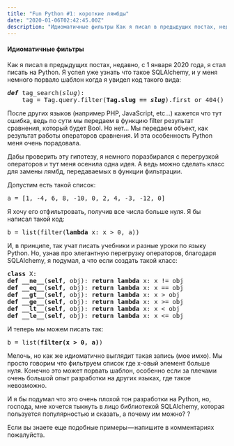 ```yaml
---
title: "Fun Python #1: короткие лямбды"
date: "2020-01-06T02:42:45.00Z"
description: "Идиоматичные фильтры Как я писал в предыдущих постах, недавно, с 1 января 2020 года, я стал писать на Python. Я успел уже узнать"
---
```


<h4>Идиоматичные фильтры</h4>
<p>Как я писал в предыдущих постах, недавно, с 1 января 2020 года, я стал писать на Python. Я успел уже узнать что такое SQLAlchemy, и у меня немного порвало шаблон когда я увидел код такого вида:</p>
<pre><strong><em>def</em></strong><em> </em>tag_search(<em>slug</em>):<br>    tag = Tag.query.filter(<strong>Tag.slug == <em>slug</em></strong>).first_or_404()</pre>
<p>После других языков (например PHP, JavaScript, etc…) кажется что тут ошибка, ведь по сути мы передаем в функцию filter результат сравнения, который будет Bool. Но нет… Мы передаем объект, как результат работы операторов сравнения. И эта особенность Python меня очень порадовала.</p>
<p>Дабы проверить эту гипотезу, я немного поразбирался с перегрузкой операторов и тут меня осенила одна идея. А ведь можно сделать класс для замены лямбд, передаваемых в функции фильтрации.</p>
<p>Допустим есть такой список:</p>
<pre>a = [1, -4, 6, 8, -10, 0, 2, 4, -3, -12, 0]</pre>
<p>Я хочу его отфильтровать, получив все числа больше нуля. Я бы написал такой код:</p>
<pre>b = list(filter(<strong>lambda</strong> x: x &gt; 0, a))</pre>
<p>И, в принципе, так учат писать учебники и разные уроки по языку Python. Но, узнав про элегантную перегрузку операторов, благодаря SQLAlchemy, я подумал, а что если создать такой класс:</p>
<pre><strong>class</strong> X:<br><strong>def</strong> <strong>__ne__</strong>(<strong>self</strong>, obj): <strong>return</strong> <strong>lambda</strong> x: x != obj<br><strong>def</strong> <strong>__eq__</strong>(<strong>self</strong>, obj): <strong>return</strong> <strong>lambda</strong> x: x == obj<br><strong>def</strong> <strong>__gt__</strong>(<strong>self</strong>, obj): <strong>return</strong> <strong>lambda</strong> x: x &gt; obj<br><strong>def</strong> <strong>__ge__</strong>(<strong>self</strong>, obj): <strong>return</strong> <strong>lambda</strong> x: x &gt;= obj<br><strong>def</strong> <strong>__lt__</strong>(<strong>self</strong>, obj): <strong>return</strong> <strong>lambda</strong> x: x &lt; obj<br><strong>def</strong> <strong>__le__</strong>(<strong>self</strong>, obj): <strong>return</strong> <strong>lambda</strong> x: x &lt;= obj</pre>
<p>И теперь мы можем писать так:</p>
<pre>b = list(<strong>filter(x &gt; 0, a)</strong>)</pre>
<p>Мелочь, но как же идиоматично выглядит такая запись (мое имхо). Мы просто говорим что фильтруем список где x-овый элемент больше нуля. Конечно это может порвать шаблон, особенно если за плечами очень большой опыт разработки на других языках, где такое невозможно.</p>
<p>И я бы подумал что это очень плохой тон разработки на Python, но, господа, мне хочется тыкнуть в лицо библиотекой SQLAlchemy, которая пользуется популярностью и сказать, а почему им можно? ?</p>
<p>Если вы знаете еще подобные примеры — напишите в комментариях пожалуйста.</p>



